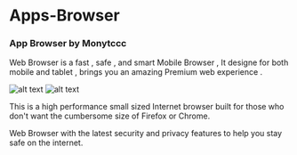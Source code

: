 # Apps-Browser
### App Browser by Monytccc
Web Browser is a fast , safe , and smart Mobile Browser , It designe for both mobile and tablet , brings you an amazing Premium web experience .

![alt text](https://blogger.googleusercontent.com/img/a/AVvXsEjcfLQzCwQ340mpV3ij2pSGF6T7YLXcShZDY_gb0gYg4_JuvPhcCvVW1EEwEXOZRP49ojbgZwM-0fCUomPCg4VcM6ORWNK2WYhFghYSeEgiBg0erBT6fS25ezuf7o-2qorm845-BmSnIskVb4kc7dud87wbIR1hXD-M7gygEYXOpJf40ZFFCZLbqRPr=s2048)
![alt text](https://blogger.googleusercontent.com/img/a/AVvXsEjsLFM5KQSuuSNi0XAx6NUNSeDm-xivSf5mpQxhUmFv1Wb1xuG0nyuJZ8ZvBFH8NsSWYIl132IG0ykIG8-ILLyc1Oe0uTHch-nukw7zDdMhLjkGi55W6GTXPI5IfS6Nf1BbjXeo5l-pdwg255_SNEyBHS786quueCcJsVG7owwzL2Dzmi2d96zN4PWx=s2048)
 
This is a high performance small sized Internet browser built for those who don't want the cumbersome size of Firefox or Chrome. 

Web Browser with the latest security and privacy features to help you stay safe on the internet. 

